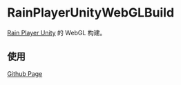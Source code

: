 # RainPlayerUnityWebGLBuild

[Rain Player Unity](https://github.com/qaqFei/RainPlayerUnity) 的 WebGL 构建。

## 使用

[Github Page](https://qaqfei.github.io/RainPlayerUnityWebGLBuild)
